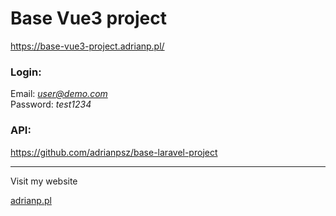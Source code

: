 # Base Vue3 project

https://base-vue3-project.adrianp.pl/

### Login:

Email: *user@demo.com*\
Password: *test1234*

### API:

https://github.com/adrianpsz/base-laravel-project

---
Visit my website

[adrianp.pl](https://adrianp.pl/)
